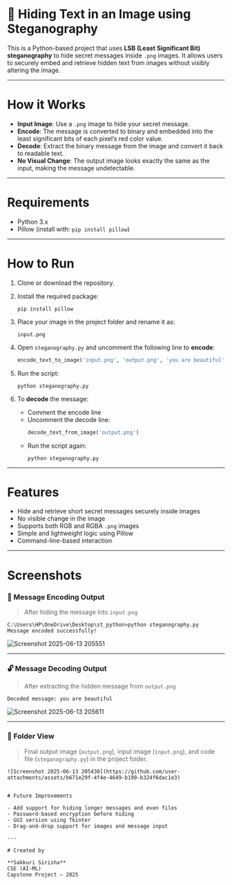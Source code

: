 
# 🔐 Hiding Text in an Image using Steganography

This is a Python-based project that uses **LSB (Least Significant Bit) steganography** to hide secret messages inside `.png` images. It allows users to securely embed and retrieve hidden text from images without visibly altering the image.

---

# How it Works

- **Input Image**: Use a `.png` image to hide your secret message.
- **Encode**: The message is converted to binary and embedded into the least significant bits of each pixel’s red color value.
- **Decode**: Extract the binary message from the image and convert it back to readable text.
- **No Visual Change**: The output image looks exactly the same as the input, making the message undetectable.

---

# Requirements

- Python 3.x  
- Pillow (install with: `pip install pillow`)

---

# How to Run

1. Clone or download the repository.

2. Install the required package:
   ```
   pip install pillow
   ```

3. Place your image in the project folder and rename it as:
   ```
   input.png
   ```

4. Open `steganography.py` and uncomment the following line to **encode**:
   ```python
   encode_text_to_image('input.png', 'output.png', 'you are beautiful')
   ```

5. Run the script:
   ```
   python steganography.py
   ```

6. To **decode** the message:
   - Comment the encode line
   - Uncomment the decode line:
     ```python
     decode_text_from_image('output.png')
     ```
   - Run the script again:
     ```
     python steganography.py
     ```

---

# Features

- Hide and retrieve short secret messages securely inside images
- No visible change in the image
- Supports both RGB and RGBA `.png` images
- Simple and lightweight logic using Pillow
- Command-line-based interaction

---

# Screenshots

### 🔐 Message Encoding Output
> After hiding the message into `input.png`
```
C:\Users\HP\OneDrive\Desktop\st_python>python steganography.py  
Message encoded successfully!
```
![Screenshot 2025-06-13 205551](https://github.com/user-attachments/assets/e421894c-cc87-4091-be3c-139f74e0d9f1)


---

### 🔓 Message Decoding Output
> After extracting the hidden message from `output.png`
```
Decoded message: you are beautiful
```
![Screenshot 2025-06-13 205611](https://github.com/user-attachments/assets/7cbd7645-f969-4ba7-9e3b-2e23cfaf53c5)


---

### 📁 Folder View
> Final output image (`output.png`), input image (`input.png`), and code file (`steganography.py`) in the project folder.
```
![Screenshot 2025-06-13 205430](https://github.com/user-attachments/assets/b671e29f-4f4e-4649-b190-b324f6dac1e3)


# Future Improvements

- Add support for hiding longer messages and even files
- Password-based encryption before hiding
- GUI version using Tkinter
- Drag-and-drop support for images and message input

---

# Created by

**Sakkuri Sirisha**  
CSE (AI-ML)  
Capstone Project – 2025
